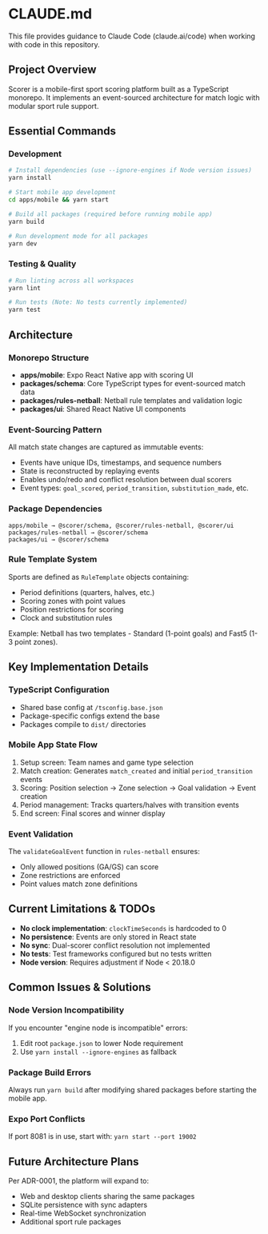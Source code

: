 # CLAUDE.md

This file provides guidance to Claude Code (claude.ai/code) when working with code in this repository.

## Project Overview

Scorer is a mobile-first sport scoring platform built as a TypeScript monorepo. It implements an event-sourced architecture for match logic with modular sport rule support.

## Essential Commands

### Development
```bash
# Install dependencies (use --ignore-engines if Node version issues)
yarn install

# Start mobile app development
cd apps/mobile && yarn start

# Build all packages (required before running mobile app)
yarn build

# Run development mode for all packages
yarn dev
```

### Testing & Quality
```bash
# Run linting across all workspaces
yarn lint

# Run tests (Note: No tests currently implemented)
yarn test
```

## Architecture

### Monorepo Structure
- **apps/mobile**: Expo React Native app with scoring UI
- **packages/schema**: Core TypeScript types for event-sourced match data
- **packages/rules-netball**: Netball rule templates and validation logic
- **packages/ui**: Shared React Native UI components

### Event-Sourcing Pattern
All match state changes are captured as immutable events:
- Events have unique IDs, timestamps, and sequence numbers
- State is reconstructed by replaying events
- Enables undo/redo and conflict resolution between dual scorers
- Event types: `goal_scored`, `period_transition`, `substitution_made`, etc.

### Package Dependencies
```
apps/mobile → @scorer/schema, @scorer/rules-netball, @scorer/ui
packages/rules-netball → @scorer/schema
packages/ui → @scorer/schema
```

### Rule Template System
Sports are defined as `RuleTemplate` objects containing:
- Period definitions (quarters, halves, etc.)
- Scoring zones with point values
- Position restrictions for scoring
- Clock and substitution rules

Example: Netball has two templates - Standard (1-point goals) and Fast5 (1-3 point zones).

## Key Implementation Details

### TypeScript Configuration
- Shared base config at `/tsconfig.base.json`
- Package-specific configs extend the base
- Packages compile to `dist/` directories

### Mobile App State Flow
1. Setup screen: Team names and game type selection
2. Match creation: Generates `match_created` and initial `period_transition` events
3. Scoring: Position selection → Zone selection → Goal validation → Event creation
4. Period management: Tracks quarters/halves with transition events
5. End screen: Final scores and winner display

### Event Validation
The `validateGoalEvent` function in `rules-netball` ensures:
- Only allowed positions (GA/GS) can score
- Zone restrictions are enforced
- Point values match zone definitions

## Current Limitations & TODOs

- **No clock implementation**: `clockTimeSeconds` is hardcoded to 0
- **No persistence**: Events are only stored in React state
- **No sync**: Dual-scorer conflict resolution not implemented
- **No tests**: Test frameworks configured but no tests written
- **Node version**: Requires adjustment if Node < 20.18.0

## Common Issues & Solutions

### Node Version Incompatibility
If you encounter "engine node is incompatible" errors:
1. Edit root `package.json` to lower Node requirement
2. Use `yarn install --ignore-engines` as fallback

### Package Build Errors
Always run `yarn build` after modifying shared packages before starting the mobile app.

### Expo Port Conflicts
If port 8081 is in use, start with: `yarn start --port 19002`

## Future Architecture Plans
Per ADR-0001, the platform will expand to:
- Web and desktop clients sharing the same packages
- SQLite persistence with sync adapters
- Real-time WebSocket synchronization
- Additional sport rule packages